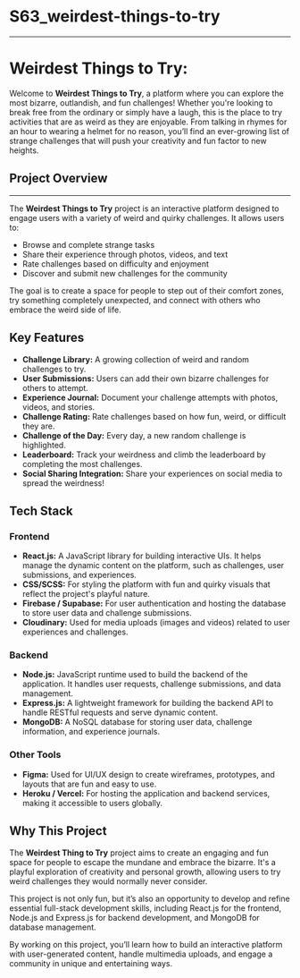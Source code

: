 # S63_weirdest-things-to-try

---

# Weirdest Things to Try:

Welcome to **Weirdest Things to Try**, a platform where you can explore the most bizarre, outlandish, and fun challenges! Whether you're looking to break free from the ordinary or simply have a laugh, this is the place to try activities that are as weird as they are enjoyable. From talking in rhymes for an hour to wearing a helmet for no reason, you’ll find an ever-growing list of strange challenges that will push your creativity and fun factor to new heights.

## Project Overview
--------------------------------------------
The **Weirdest Things to Try** project is an interactive platform designed to engage users with a variety of weird and quirky challenges. It allows users to:
- Browse and complete strange tasks
- Share their experience through photos, videos, and text
- Rate challenges based on difficulty and enjoyment
- Discover and submit new challenges for the community

The goal is to create a space for people to step out of their comfort zones, try something completely unexpected, and connect with others who embrace the weird side of life.

## Key Features

- **Challenge Library:** A growing collection of weird and random challenges to try.
- **User Submissions:** Users can add their own bizarre challenges for others to attempt.
- **Experience Journal:** Document your challenge attempts with photos, videos, and stories.
- **Challenge Rating:** Rate challenges based on how fun, weird, or difficult they are.
- **Challenge of the Day:** Every day, a new random challenge is highlighted.
- **Leaderboard:** Track your weirdness and climb the leaderboard by completing the most challenges.
- **Social Sharing Integration:** Share your experiences on social media to spread the weirdness!

## Tech Stack

### Frontend
- **React.js:** A JavaScript library for building interactive UIs. It helps manage the dynamic content on the platform, such as challenges, user submissions, and experiences.
- **CSS/SCSS:** For styling the platform with fun and quirky visuals that reflect the project's playful nature.
- **Firebase / Supabase:** For user authentication and hosting the database to store user data and challenge submissions.
- **Cloudinary:** Used for media uploads (images and videos) related to user experiences and challenges.

### Backend
- **Node.js:** JavaScript runtime used to build the backend of the application. It handles user requests, challenge submissions, and data management.
- **Express.js:** A lightweight framework for building the backend API to handle RESTful requests and serve dynamic content.
- **MongoDB:** A NoSQL database for storing user data, challenge information, and experience journals.

### Other Tools
- **Figma:** Used for UI/UX design to create wireframes, prototypes, and layouts that are fun and easy to use.
- **Heroku / Vercel:** For hosting the application and backend services, making it accessible to users globally.

## Why This Project

The **Weirdest Thing to Try** project aims to create an engaging and fun space for people to escape the mundane and embrace the bizarre. It's a playful exploration of creativity and personal growth, allowing users to try weird challenges they would normally never consider.

This project is not only fun, but it’s also an opportunity to develop and refine essential full-stack development skills, including React.js for the frontend, Node.js and Express.js for backend development, and MongoDB for database management.

By working on this project, you’ll learn how to build an interactive platform with user-generated content, handle multimedia uploads, and engage a community in unique and entertaining ways.

